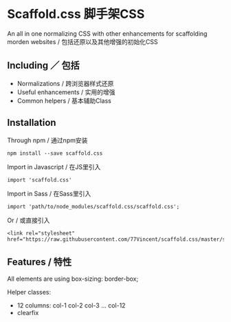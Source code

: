 # Scaffold.css 脚手架CSS
An all in one normalizing CSS with other enhancements for scaffolding morden websites / 包括还原以及其他增强的初始化CSS

## Including ／ 包括 
* Normalizations / 跨浏览器样式还原
* Useful enhancements / 实用的增强
* Common helpers / 基本辅助Class

## Installation
Through npm / 通过npm安装

    npm install --save scaffold.css
    
Import in Javascript / 在JS里引入
    
    import 'scaffold.css'

Import in Sass / 在Sass里引入

    import 'path/to/node_modules/scaffold.css/scaffold.css';

Or / 或直接引入
    
    <link rel="stylesheet" href="https://raw.githubusercontent.com/77Vincent/scaffold.css/master/scaffold.css">

## Features / 特性
All elements are using box-sizing: border-box;

Helper classes:
* 12 columns: col-1 col-2 col-3 ... col-12
* clearfix

